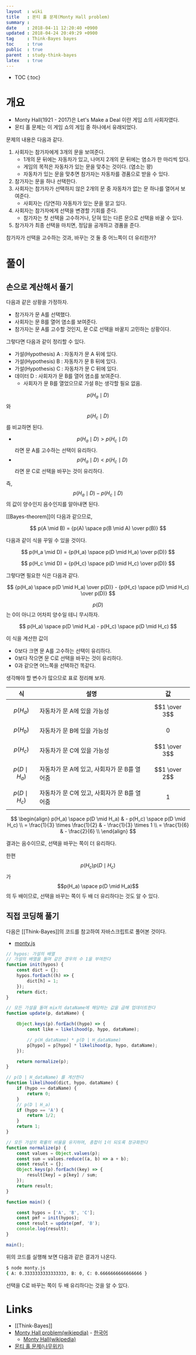 ```yaml
---
layout  : wiki
title   : 몬티 홀 문제(Monty Hall problem)
summary : 
date    : 2018-04-11 12:20:40 +0900
updated : 2018-04-24 20:49:29 +0900
tag     : Think-Bayes bayes
toc     : true
public  : true
parent  : study-think-bayes
latex   : true
---
```

* TOC
{:toc}

# 개요

* Monty Hall(1921 - 2017)은 Let's Make a Deal 이란 게임 쇼의 사회자였다.
* 몬티 홀 문제는 이 게임 쇼의 게임 중 하나에서 유래되었다.

문제의 내용은 다음과 같다.

1. 사회자는 참가자에게 3개의 문을 보여준다.
    * 1개의 문 뒤에는 자동차가 있고, 나머지 2개의 문 뒤에는 염소가 한 마리씩 있다.
    * 게임의 목적은 자동차가 있는 문을 맞추는 것이다.  (염소는 꽝)
    * 자동차가 있는 문을 맞추면 참가자는 자동차를 경품으로 받을 수 있다.
2. 참가자는 문을 하나 선택한다.
3. 사회자는 참가자가 선택하지 않은 2개의 문 중 자동차가 없는 문 하나를 열어서 보여준다.
    * 사회자는 (당연히) 자동차가 있는 문을 알고 있다.
4. 사회자는 참가자에게 선택을 변경할 기회를 준다.
    * 참가자는 첫 선택을 고수하거나, 닫혀 있는 다른 문으로 선택을 바꿀 수 있다. 
5. 참가자가 최종 선택을 마치면, 정답을 공개하고 경품을 준다.

>
참가자가 선택을 고수하는 것과, 바꾸는 것 둘 중 어느쪽이 더 유리한가?

# 풀이

## 손으로 계산해서 풀기

다음과 같은 상황을 가정하자.

* 참가자가 문 A를 선택했다.
* 사회자는 문 B를 열어 염소를 보여준다.
* 참가자는 문 A를 고수할 것인지, 문 C로 선택을 바꿀지 고민하는 상황이다.

그렇다면 다음과 같이 정리할 수 있다.

* 가설(Hypothesis) A : 자동차가 문 A 뒤에 있다.
* 가설(Hypothesis) B : 자동차가 문 B 뒤에 있다.
* 가설(Hypothesis) C : 자동차가 문 C 뒤에 있다.
* 데이터 D : 사회자가 문 B를 열어 염소를 보여준다.
    * 사회자가 문 B를 열었으므로 가설 B는 생각할 필요 없음.

$$p(H_a \mid D)$$ 와 $$p(H_c \mid D)$$ 를 비교하면 된다.

* $$p(H_a \mid D) \gt p(H_c \mid D)$$ 라면 문 A를 고수하는 선택이 유리하다.
* $$p(H_a \mid D) \lt p(H_c \mid D)$$ 라면 문 C로 선택을 바꾸는 것이 유리하다.

즉, $$p(H_a \mid D) - p(H_c \mid D)$$의 값이 양수인지 음수인지를 알아내면 된다.

[[Bayes-theorem]]이 다음과 같으므로,

$$ p(A \mid B) = {p(A) \space p(B \mid A) \over p(B)} $$

다음과 같이 식을 꾸밀 수 있을 것이다.

$$ p(H_a \mid D) = {p(H_a) \space p(D \mid H_a) \over p(D)} $$

$$ p(H_c \mid D) = {p(H_c) \space p(D \mid H_c) \over p(D)} $$

그렇다면 필요한 식은 다음과 같다.

$$ {p(H_a) \space p(D \mid H_a) \over p(D)} - {p(H_c) \space p(D \mid H_c) \over p(D)} $$

$$p(D)$$는 0이 아니고 어차피 양수일 테니 무시하자.

$$ p(H_a) \space p(D \mid H_a) - p(H_c) \space p(D \mid H_c) $$

이 식을 계산한 값이

* 0보다 크면 문 A를 고수하는 선택이 유리하다.
* 0보다 작으면 문 C로 선택을 바꾸는 것이 유리하다.
* 0과 같으면 어느쪽을 선택하건 똑같다.


생각해야 할 변수가 많으므로 표로 정리해 보자.

| 식                | 설명                                         | 값            |
|-------------------|----------------------------------------------|---------------|
| $$p(H_a)$$        | 자동차가 문 A에 있을 가능성                  | $$1 \over 3$$ |
| $$p(H_b)$$        | 자동차가 문 B에 있을 가능성                  | $$0$$         |
| $$p(H_c)$$        | 자동차가 문 C에 있을 가능성                  | $$1 \over 3$$ |
| $$p(D \mid H_a)$$ | 자동차가 문 A에 있고, 사회자가 문 B를 열어줌 | $$1 \over 2$$ |
| $$p(D \mid H_c)$$ | 자동차가 문 C에 있고, 사회자가 문 B를 열어줌 | $$1$$         |

$$
\begin{align}
p(H_a) \space p(D \mid H_a) & - p(H_c) \space p(D \mid H_c) \\
= \frac{1}{3} \times \frac{1}{2} & - \frac{1}{3} \times 1 \\
= \frac{1}{6} & - \frac{2}{6} \\
\end{align}
$$

결과는 음수이므로, 선택을 바꾸는 쪽이 더 유리하다.

한편 $$p(H_c)p(D \mid H_c)$$가 $$p(H_a) \space p(D \mid H_a)$$의 두 배이므로, 선택을 바꾸는 쪽이 두 배 더 유리하다는 것도 알 수 있다.


## 직접 코딩해 풀기

다음은 [[Think-Bayes]]의 코드를 참고하여 자바스크립트로 풀어본 것이다.

* [monty.js](https://github.com/johngrib/think-bayes-study/blob/master/code/monty.js )

```javascript
// hypos: 가설의 배열
// 가설의 배열을 돌며 같은 경우의 수 1을 부여한다
function init(hypos) {
    const dict = {};
    hypos.forEach((h) => {
        dict[h] = 1;
    });
    return dict;
}

// 모든 가설을 돌며 mix의 dataName에 해당하는 값을 곱해 업데이트한다
function update(p, dataName) {

    Object.keys(p).forEach((hypo) => {
        const like = likelihood(p, hypo, dataName);

        // p(H_dataName) * p(D | H_dataName)
        p[hypo] = p[hypo] * likelihood(p, hypo, dataName);
    });

    return normalize(p);
}

// p(D | H_dataName) 를 계산한다
function likelihood(dict, hypo, dataName) {
    if (hypo == dataName) {
        return 0;
    }
    // p(D | H_a)
    if (hypo == 'A') {
        return 1/2;
    }
    return 1;
}

// 모든 가설의 확률의 비율을 유지하며, 총합이 1이 되도록 정규화한다
function normalize(p) {
    const values = Object.values(p);
    const sum = values.reduce((a, b) => a + b);
    const result = {};
    Object.keys(p).forEach((key) => {
        result[key] = p[key] / sum;
    });
    return result;
}

function main() {

    const hypos = ['A', 'B', 'C'];
    const pmf = init(hypos);
    const result = update(pmf, 'B');
    console.log(result);
}

main();
```

위의 코드를 실행해 보면 다음과 같은 결과가 나온다.

```bash
$ node monty.js
{ A: 0.3333333333333333, B: 0, C: 0.6666666666666666 }
```

선택을 C로 바꾸는 쪽이 두 배 유리하다는 것을 알 수 있다.




# Links

* [[Think-Bayes]]
* [Monty Hall problem(wikiepdia)](https://en.wikipedia.org/wiki/Monty_Hall_problem ) - [한국어](https://ko.wikipedia.org/wiki/%EB%AA%AC%ED%8B%B0_%ED%99%80_%EB%AC%B8%EC%A0%9C )
    * [Monty Hall(wikipedia)](https://en.wikipedia.org/wiki/Monty_Hall )
* [몬티 홀 문제(나무위키)](https://namu.wiki/w/%EB%AA%AC%ED%8B%B0%20%ED%99%80%20%EB%AC%B8%EC%A0%9C )
